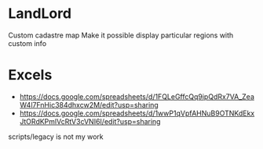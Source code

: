 # LandLord
Custom cadastre map
Make it possible display particular regions with custom info

# Excels
- https://docs.google.com/spreadsheets/d/1FQLeGffcQq9ipQdRx7VA_ZeaW4l7FnHic384dhxcw2M/edit?usp=sharing
- https://docs.google.com/spreadsheets/d/1wwP1qVpfAHNuB9OTNKdEkxJtORdKPmlVcRtV3cVNI6I/edit?usp=sharing

scripts/legacy is not my work
